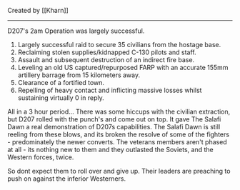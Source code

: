 Created by [[Kharn]]


----------------------


D207's 2am Operation was largely successful. 
1) Largely successful raid to secure 35 civilians from the hostage base. 
2) Reclaiming stolen supplies/kidnapped C-130 pilots and staff. 
3) Assault and subsequent destruction of an indirect fire base. 
4) Leveling an old US captured/repurposed FARP with an accurate 155mm artillery barrage from 15 kilometers away. 
5) Clearance of a fortified town. 
6) Repelling of heavy contact and inflicting massive losses whilst sustaining virtually 0 in reply. 


All in a 3 hour period... 
There was some hiccups with the civilian extraction, but D207 rolled with the punch's and come out on top. It gave The Salafi Dawn a real demonstration of D207s capabilities. The Salafi Dawn is still reeling from these blows, and its broken the resolve of some of the fighters - predominately the newer converts. The veterans members aren't phased at all - its nothing new to them and they outlasted the Soviets, and the Western forces, twice. 

So dont expect them to roll over and give up. Their leaders are preaching to push on against the inferior Westerners.